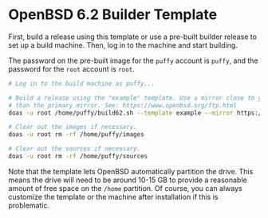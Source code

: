 # OpenBSD 6.2 Builder Template

First, build a release using this template or use a pre-built builder release to set up a build machine. Then, log in to the machine and start building.

The password on the pre-built image for the `puffy` account is `puffy`, and the password for the `root` account is `root`.

```sh
# Log in to the build machine as puffy...

# Build a release using the "example" template. Use a mirror close to you rather
# than the primary mirror. See: https://www.openbsd.org/ftp.html
doas -u root /home/puffy/build62.sh --template example --mirror https://ftp.openbsd.org/pub/OpenBSD

# Clear out the images if necessary.
doas -u root rm -rf /home/puffy/images

# Clear out the sources if necessary.
doas -u root rm -rf /home/puffy/sources
```

Note that the template lets OpenBSD automatically partition the drive. This means the drive will need to be around 10-15 GB to provide a reasonable amount of free space on the `/home` partition. Of course, you can always customize the template or the machine after installation if this is problematic.
